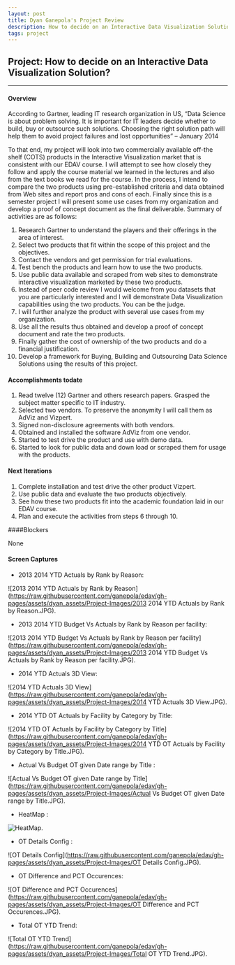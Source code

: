 ```yaml
---
layout: post
title: Dyan Ganepola's Project Review
description: How to decide on an Interactive Data Visualization Solution?   
tags: project 
---
```

<section>


## Project: How to decide on an Interactive Data Visualization Solution?
 
-------------------------------------------------------------------------

#### Overview
 
 According to Gartner, leading IT research organization in US, “Data Science is about problem solving. It is important for IT leaders decide whether to build, buy or outsource such solutions. Choosing the right solution path will help them to avoid project failures and lost opportunities” – January 2014

To that end, my project will look into two commercially available off-the shelf (COTS) products in the Interactive Visualization market that is consistent with our EDAV course. I will attempt to see how closely they follow and apply the course material we learned in the lectures and also from the text books we read for the course. In the process, I intend to compare the two products using pre-established criteria and data obtained from Web sites and report pros and cons of each. Finally since this is a semester project I will present some use cases from my organization and develop a proof of concept document as the final deliverable. Summary of activities are as follows:

1. Research Gartner to understand the players and their offerings in the area of interest.
2. Select two products that fit within the scope of this project and the objectives.
3. Contact the vendors and get permission for trial evaluations.
4. Test bench the products and learn how to use the two products.
5. Use public data available and scraped from web sites to demonstrate interactive visualization marketed by these two products. 
6. Instead of peer code review I would welcome from you datasets that you are particularly interested and I will demonstrate Data Visualization capabilities using the two products. You can be the judge.
7. I will further analyze the product with several use cases from my organization.
8. Use all the results thus obtained and develop a proof of concept document and rate the two products.
9. Finally gather the cost of ownership of the two products and do a financial justification.
10. Develop a framework for Buying, Building and Outsourcing Data Science Solutions using the results of this project.

#### Accomplishments todate

1. Read twelve (12) Gartner and others research papers. Grasped the subject matter specific to IT industry.
2. Selected two vendors. To preserve the anonymity I will call them as AdViz and Vizpert.
3. Signed non-disclosure agreements with both vendors.
4. Obtained and installed the software AdViz from one vendor.
5. Started to test drive the product and use with demo data.
6. Started to look for public data and down load or scraped them for usage with the products.

#### Next Iterations

1. Complete installation and test drive the other product Vizpert.
2. Use public data and evaluate the two products objectively.
3. See how these two products fit into the academic foundation laid in our EDAV course.
4. Plan and execute the activities from steps 6 through 10.      


####Blockers 

None

#### Screen Captures

* 2013 2014 YTD Actuals by Rank by Reason: <br>

![2013 2014 YTD Actuals by Rank by Reason](https://raw.githubusercontent.com/ganepola/edav/gh-pages/assets/dyan_assets/Project-Images/2013 2014 YTD Actuals by Rank by Reason.JPG).

* 2013 2014 YTD Budget Vs Actuals by Rank by Reason per facility: <br>

![2013 2014 YTD Budget Vs Actuals by Rank by Reason per facility](https://raw.githubusercontent.com/ganepola/edav/gh-pages/assets/dyan_assets/Project-Images/2013 2014 YTD Budget Vs Actuals by Rank by Reason per facility.JPG). 

* 2014 YTD Actuals 3D View: <br> 

![2014 YTD Actuals 3D View](https://raw.githubusercontent.com/ganepola/edav/gh-pages/assets/dyan_assets/Project-Images/2014 YTD Actuals 3D View.JPG).

* 2014 YTD OT Actuals by Facility by Category by Title: <br>

![2014 YTD OT Actuals by Facility by Category by Title](https://raw.githubusercontent.com/ganepola/edav/gh-pages/assets/dyan_assets/Project-Images/2014 YTD OT Actuals by Facility by Category by Title.JPG).

* Actual Vs Budget OT given Date range by Title : <br>

![Actual Vs Budget OT given Date range by Title](https://raw.githubusercontent.com/ganepola/edav/gh-pages/assets/dyan_assets/Project-Images/Actual Vs Budget OT given Date range by Title.JPG).

* HeatMap : <br>

![HeatMap](https://raw.githubusercontent.com/ganepola/edav/gh-pages/assets/dyan_assets/Project-Images/HeatMap.JPG).

* OT Details Config : <br>

![OT Details Config](https://raw.githubusercontent.com/ganepola/edav/gh-pages/assets/dyan_assets/Project-Images/OT Details Config.JPG).

* OT Difference and PCT Occurences: <br>

![OT Difference and PCT Occurences](https://raw.githubusercontent.com/ganepola/edav/gh-pages/assets/dyan_assets/Project-Images/OT Difference and PCT Occurences.JPG).

* Total OT YTD Trend: <br>

![Total OT YTD Trend](https://raw.githubusercontent.com/ganepola/edav/gh-pages/assets/dyan_assets/Project-Images/Total OT YTD Trend.JPG).




</section>